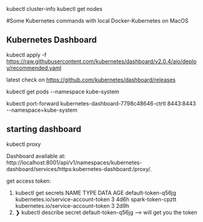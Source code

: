 kubectl cluster-info
kubectl get nodes

#Some Kubernetes commands with local Docker-Kubernetes on MacOS


## Kubernetes Dashboard
<!-- apply kubernetes dashboard -->
kubectl apply -f https://raw.githubusercontent.com/kubernetes/dashboard/v2.0.4/aio/deploy/recommended.yaml

latest check on https://github.com/kubernetes/dashboard/releases

kubectl get pods --namespace kube-system

kubectl port-forward kubernetes-dashboard-7798c48646-ctrtl 8443:8443 --namespace=kube-system

## starting dashboard
kubectl proxy

Dashboard available at:
http://localhost:8001/api/v1/namespaces/kubernetes-dashboard/services/https:kubernetes-dashboard:/proxy/.

get access token:
1. kubectl get secrets
NAME                  TYPE                                  DATA   AGE
default-token-q56jg   kubernetes.io/service-account-token   3      4d6h
spark-token-cpztt     kubernetes.io/service-account-token   3      2d9h
2. ❯ kubectl describe secret default-token-q56jg
--> will get you the token